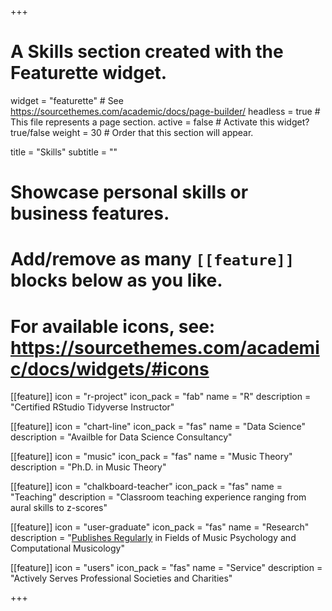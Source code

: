 +++
# A Skills section created with the Featurette widget.
widget = "featurette"  # See https://sourcethemes.com/academic/docs/page-builder/
headless = true  # This file represents a page section.
active = false  # Activate this widget? true/false
weight = 30  # Order that this section will appear.

title = "Skills"
subtitle = ""

# Showcase personal skills or business features.
# 
# Add/remove as many `[[feature]]` blocks below as you like.
# 
# For available icons, see: https://sourcethemes.com/academic/docs/widgets/#icons

[[feature]]
  icon = "r-project"
  icon_pack = "fab"
  name = "R"
  description = "Certified RStudio Tidyverse Instructor"
  
[[feature]]
  icon = "chart-line"
  icon_pack = "fas"
  name = "Data Science"
  description = "Availble for Data Science Consultancy"  
  
[[feature]]
  icon = "music"
  icon_pack = "fas"
  name = "Music Theory"
  description = "Ph.D. in Music Theory"
  
[[feature]]
  icon = "chalkboard-teacher"
  icon_pack = "fas"
  name = "Teaching"
  description = "Classroom teaching experience ranging from aural skills to z-scores"
  
[[feature]]
  icon = "user-graduate"
  icon_pack = "fas"
  name = "Research"
  description = "[Publishes Regularly](https://scholar.google.com/citations?user=tigU2AkAAAAJ&hl=en) in Fields of Music Psychology and Computational Musicology"

[[feature]]
  icon = "users"
  icon_pack = "fas"
  name = "Service"
  description = "Actively Serves Professional Societies and Charities"

+++
